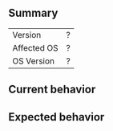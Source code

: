 <!--
Hi there and thank you for reporting a bug! 🐛🐛🐛

If you want to submit a feature request, use this link instead:
  https://github.com/rebeccahughes/react-native-device-info/issues/new?template=feature-request.md
-->

## Summary

|             |     |
| ----------- | --- |
| Version     | ?   |
| Affected OS | ?   |
| OS Version  | ?   |

## Current behavior

<!-- Describe the issue you are facing, including any available error
message, logs, stack trace .. -->

## Expected behavior

<!-- What should have happened instead of this bug -->
